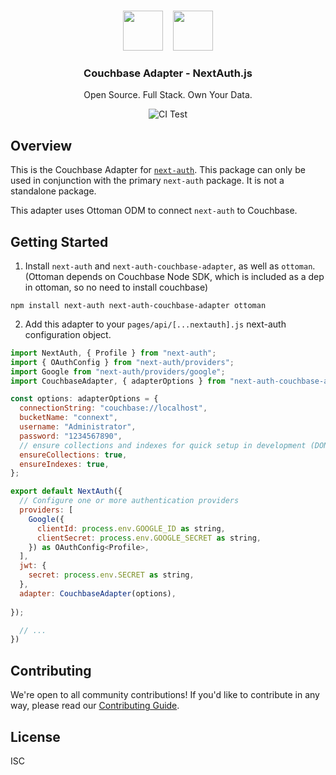 <p align="center">
   <br/>
   <a href="https://next-auth.js.org" target="_blank"><img height="64px" src="https://next-auth.js.org/img/logo/logo-sm.png" /></a>&nbsp;&nbsp;&nbsp;&nbsp;<img height="64px" src="https://www.couchbase.com/webfiles/1636734595522/images/couchbase_logo_black.svg" />
   <h3 align="center"><b>Couchbase Adapter</b> - NextAuth.js</h3>
   <p align="center">
   Open Source. Full Stack. Own Your Data.
   </p>
   <p align="center" style="align: center;">
      <img src="https://github.com/nextauthjs/adapters/actions/workflows/release.yml/badge.svg" alt="CI Test" />
   </p>
</p>

## Overview

This is the Couchbase Adapter for [`next-auth`](https://next-auth.js.org). This package can only be used in conjunction with the primary `next-auth` package. It is not a standalone package.

This adapter uses Ottoman ODM to connect `next-auth` to Couchbase.

## Getting Started

1. Install `next-auth` and `next-auth-couchbase-adapter`, as well as `ottoman`.  (Ottoman depends on Couchbase Node SDK, which is included as a dep in ottoman, so no need to install couchbase)

```
npm install next-auth next-auth-couchbase-adapter ottoman
```

2. Add this adapter to your `pages/api/[...nextauth].js` next-auth configuration object.

```js
import NextAuth, { Profile } from "next-auth";
import { OAuthConfig } from "next-auth/providers";
import Google from "next-auth/providers/google";
import CouchbaseAdapter, { adapterOptions } from "next-auth-couchbase-adapter";

const options: adapterOptions = {
  connectionString: "couchbase://localhost",
  bucketName: "connext",
  username: "Administrator",
  password: "1234567890",
  // ensure collections and indexes for quick setup in development (DON'T DO THIS IN PRODUCTION)
  ensureCollections: true,
  ensureIndexes: true,
};

export default NextAuth({
  // Configure one or more authentication providers
  providers: [
    Google({
      clientId: process.env.GOOGLE_ID as string,
      clientSecret: process.env.GOOGLE_SECRET as string,
    }) as OAuthConfig<Profile>,
  ],
  jwt: {
    secret: process.env.SECRET as string,
  },
  adapter: CouchbaseAdapter(options),
  
});

  // ...
})
```

## Contributing

We're open to all community contributions! If you'd like to contribute in any way, please read our [Contributing Guide](https://github.com/nextauthjs/adapters/blob/main/CONTRIBUTING.md).

## License

ISC
